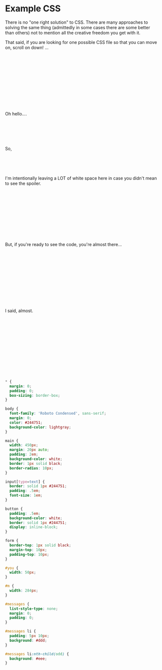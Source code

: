 # Example CSS

There is no "one right solution" to CSS. There are many approaches to solving the same thing (admittedly in some cases there are some better than others) not to mention all the creative freedom you get with it.

That said, if you are looking for one possible CSS file so that you can move on, scroll on down! ...

<br>
<br>
<br>
<br>
<br>
<br>
<br>
<br>
<br>
<br>

Oh hello....

<br>
<br>
<br>
<br>

So,

<br>
<br>
<br>

I'm intentionally leaving a LOT of white space here in case you didn't mean to see the spoiler.

<br>
<br>
<br>
<br>
<br>
<br>
<br>
<br>
<br>

But, if you're ready to see the code, you're almost there...

<br>
<br>
<br>
<br>
<br>

<br>
<br>
<br>
<br>
<br>


I said, almost.

<br>
<br>
<br>
<br>
<br>

<br>

<br>
<br>
<br>
<br>
<br>


```css
* { 
  margin: 0; 
  padding: 0; 
  box-sizing: border-box; 
}

body {
  font-family: 'Roboto Condensed', sans-serif;
  margin: 0;
  color: #244751;
  background-color: lightgray;
}

main {
  width: 450px;
  margin: 20px auto;
  padding: 2em;
  background-color: white;
  border: 1px solid black;
  border-radius: 10px;
}

input[type=text] {
  border: solid 1px #244751;
  padding: .5em;
  font-size: 1em;
}

button {
  padding: .5em;
  background-color: white;
  border: solid 1px #244751;
  display: inline-block;
}

form {
  border-top: 1px solid black;
  margin-top: 10px;
  padding-top: 10px;
}

#you {
  width: 50px;
}

#m {
  width: 284px;
}

#messages { 
  list-style-type: none; 
  margin: 0; 
  padding: 0;
}

#messages li { 
  padding: 5px 10px;
  background: #ddd;
}

#messages li:nth-child(odd) { 
  background: #eee; 
}
```
